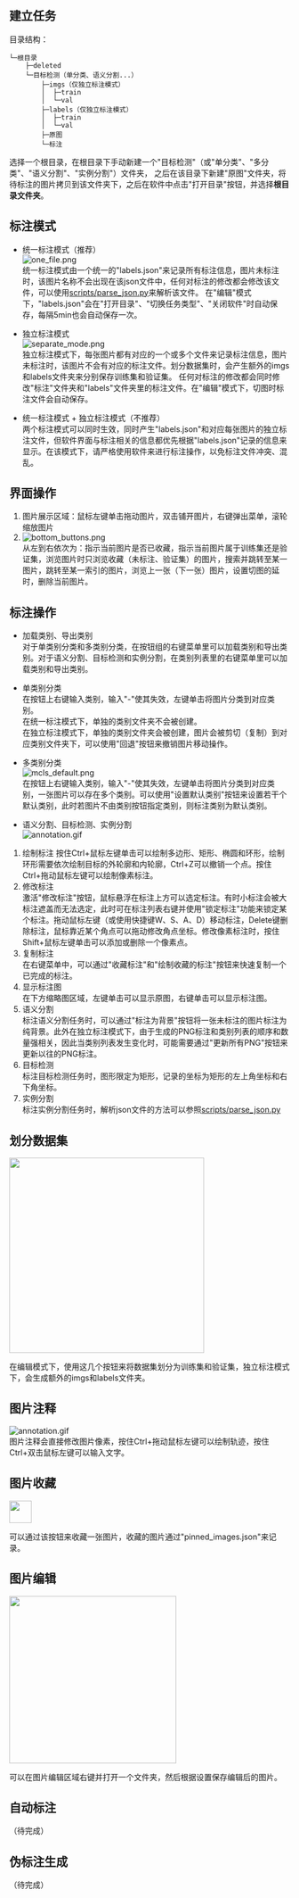 ## 建立任务
目录结构：  
```
└─根目录
    ├─deleted
    └─目标检测（单分类、语义分割...）
        ├─imgs（仅独立标注模式）
        │  ├─train
        │  └─val
        ├─labels（仅独立标注模式）
        │  ├─train
        │  └─val
        ├─原图
        └─标注
```
选择一个根目录，在根目录下手动新建一个"目标检测"（或"单分类"、"多分类"、"语义分割"、"实例分割"）文件夹，
之后在该目录下新建"原图"文件夹，将待标注的图片拷贝到该文件夹下，之后在软件中点击"打开目录"按钮，并选择**根目录文件夹**。

## 标注模式
* 统一标注模式（推荐）  
![one_file.png](images/readme_imgs/one_file.png)   
统一标注模式由一个统一的"labels.json"来记录所有标注信息，图片未标注时，该图片名称不会出现在该json文件中，任何对标注的修改都会修改该文件，可以使用[scripts/parse_json.py](scripts/parse_json.py)来解析该文件。
在"编辑"模式下，"labels.json"会在"打开目录"、"切换任务类型"、"关闭软件"时自动保存，每隔5min也会自动保存一次。  


* 独立标注模式  
![separate_mode.png](images/readme_imgs/separate_mode.png)  
独立标注模式下，每张图片都有对应的一个或多个文件来记录标注信息，图片未标注时，该图片不会有对应的标注文件。划分数据集时，会产生额外的imgs和labels文件夹来分别保存训练集和验证集。
任何对标注的修改都会同时修改"标注"文件夹和"labels"文件夹里的标注文件。在"编辑"模式下，切图时标注文件会自动保存。

  
* 统一标注模式 + 独立标注模式（不推荐）  
两个标注模式可以同时生效，同时产生"labels.json"和对应每张图片的独立标注文件，但软件界面与标注相关的信息都优先根据"labels.json"记录的信息来显示。在该模式下，请严格使用软件来进行标注操作，以免标注文件冲突、混乱。


## 界面操作

1. 图片展示区域：鼠标左键单击拖动图片，双击铺开图片，右键弹出菜单，滚轮缩放图片  
2. ![bottom_buttons.png](images/readme_imgs/bottom_buttons.png)  
从左到右依次为：指示当前图片是否已收藏，指示当前图片属于训练集还是验证集，浏览图片时只浏览收藏（未标注、验证集）的图片，搜索并跳转至某一图片，跳转至某一索引的图片，浏览上一张（下一张）图片，设置切图的延时，删除当前图片。  

## 标注操作
* 加载类别、导出类别  
对于单类别分类和多类别分类，在按钮组的右键菜单里可以加载类别和导出类别。对于语义分割、目标检测和实例分割，在类别列表里的右键菜单里可以加载类别和导出类别。

* 单类别分类  
在按钮上右键输入类别，输入"-"使其失效，左键单击将图片分类到对应类别。    
在统一标注模式下，单独的类别文件夹不会被创建。  
在独立标注模式下，单独的类别文件夹会被创建，图片会被剪切（复制）到对应类别文件夹下，可以使用"回退"按钮来撤销图片移动操作。  

* 多类别分类  
![mcls_default.png](images/readme_imgs/mcls_default.png)  
在按钮上右键输入类别，输入"-"使其失效，左键单击将图片分类到对应类别，一张图片可以存在多个类别。可以使用"设置默认类别"按钮来设置若干个默认类别，此时若图片不由类别按钮指定类别，则标注类别为默认类别。  


* 语义分割、目标检测、实例分割  
![annotation.gif](images/readme_imgs/sem_det_ins.gif)
1. 绘制标注
按住Ctrl+鼠标左键单击可以绘制多边形、矩形、椭圆和环形，绘制环形需要依次绘制目标的外轮廓和内轮廓，Ctrl+Z可以撤销一个点。按住Ctrl+拖动鼠标左键可以绘制像素标注。  
2. 修改标注  
激活"修改标注"按钮，鼠标悬浮在标注上方可以选定标注。有时小标注会被大标注遮盖而无法选定，此时可在标注列表右键并使用"锁定标注"功能来锁定某个标注。拖动鼠标左键（或使用快捷键W、S、A、D）移动标注，Delete键删除标注，鼠标靠近某个角点可以拖动修改角点坐标。修改像素标注时，按住Shift+鼠标左键单击可以添加或删除一个像素点。  
3. 复制标注  
在右键菜单中，可以通过"收藏标注"和"绘制收藏的标注"按钮来快速复制一个已完成的标注。  
4. 显示标注图  
在下方缩略图区域，左键单击可以显示原图，右键单击可以显示标注图。  
5. 语义分割  
标注语义分割任务时，可以通过"标注为背景"按钮将一张未标注的图片标注为纯背景。此外在独立标注模式下，由于生成的PNG标注和类别列表的顺序和数量强相关，因此当类别列表发生变化时，可能需要通过"更新所有PNG"按钮来更新以往的PNG标注。  
6. 目标检测  
标注目标检测任务时，图形限定为矩形，记录的坐标为矩形的左上角坐标和右下角坐标。  
7. 实例分割  
标注实例分割任务时，解析json文件的方法可以参照[scripts/parse_json.py](scripts/parse_json.py)


## 划分数据集
<img src="images/readme_imgs/divide_set.png" width="350px">

在编辑模式下，使用这几个按钮来将数据集划分为训练集和验证集，独立标注模式下，会生成额外的imgs和labels文件夹。

## 图片注释
![annotation.gif](images/readme_imgs/annotation.gif)  
图片注释会直接修改图片像素，按住Ctrl+拖动鼠标左键可以绘制轨迹，按住Ctrl+双击鼠标左键可以输入文字。

## 图片收藏
<img src="images/readme_imgs/pin.png" width="40px">  

可以通过该按钮来收藏一张图片，收藏的图片通过"pinned_images.json"来记录。

## 图片编辑
<img src="images/readme_imgs/img_edit.png" width="300px">   

可以在图片编辑区域右键并打开一个文件夹，然后根据设置保存编辑后的图片。

## 自动标注
（待完成）

## 伪标注生成
（待完成）
